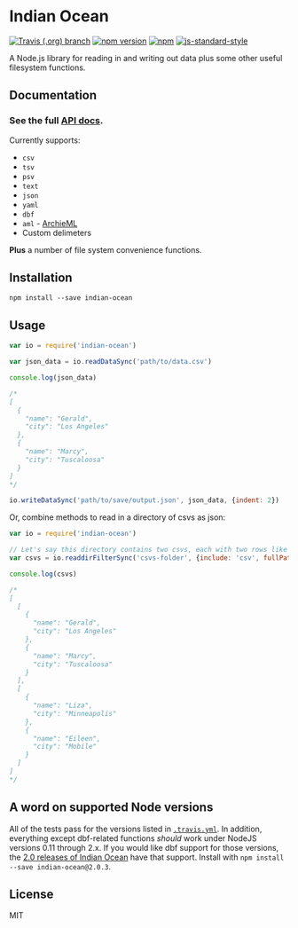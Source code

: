 Indian Ocean
============

[![Travis (.org) branch](https://img.shields.io/travis/mhkeller/indian-ocean/master.svg)](https://travis-ci.org/mhkeller/indian-ocean) [![npm version](https://img.shields.io/npm/v/indian-ocean.svg)](https://npmjs.org/package/indian-ocean) [![npm](https://img.shields.io/npm/dm/indian-ocean.svg)](https://www.npmjs.com/package/indian-ocean)
[![js-standard-style](https://img.shields.io/badge/code%20style-standard-brightgreen.svg?style=flat)](https://github.com/feross/standard)

A Node.js library for reading in and writing out data plus some other useful filesystem functions.

Documentation
-------------

### See the full [API docs](http://mhkeller.github.io/indian-ocean/docs/).

Currently supports:

* `csv`
* `tsv`
* `psv`
* `text`
* `json`
* `yaml`
* `dbf`
* `aml` - [ArchieML](http://archieml.org/)
* Custom delimeters

**Plus** a number of file system convenience functions.

Installation
------------

````
npm install --save indian-ocean
````

Usage
-----

```js
var io = require('indian-ocean')

var json_data = io.readDataSync('path/to/data.csv')

console.log(json_data)

/*
[
  {
    "name": "Gerald",
    "city": "Los Angeles"
  },
  {
    "name": "Marcy",
    "city": "Tuscaloosa"
  }
]
*/

io.writeDataSync('path/to/save/output.json', json_data, {indent: 2})
```

Or, combine methods to read in a directory of csvs as json:

```js
var io = require('indian-ocean')

// Let's say this directory contains two csvs, each with two rows like the above example
var csvs = io.readdirFilterSync('csvs-folder', {include: 'csv', fullPath: true}).map(io.readDataSync)

console.log(csvs)

/*
[
  [
    {
      "name": "Gerald",
      "city": "Los Angeles"
    },
    {
      "name": "Marcy",
      "city": "Tuscaloosa"
    }
  ],
  [
    {
      "name": "Liza",
      "city": "Minneapolis"
    },
    {
      "name": "Eileen",
      "city": "Mobile"
    }
  ]
]
*/
```

A word on supported Node versions
-----

All of the tests pass for the versions listed in [`.travis.yml`](.travis.yml). In addition, everything except dbf-related functions *should* work under NodeJS versions 0.11 through 2.x. If you would like dbf support for those versions, the [2.0 releases of Indian Ocean](https://github.com/mhkeller/indian-ocean/releases/tag/v2.0.3) have that support. Install with `npm install --save indian-ocean@2.0.3`.

License
-------

MIT
